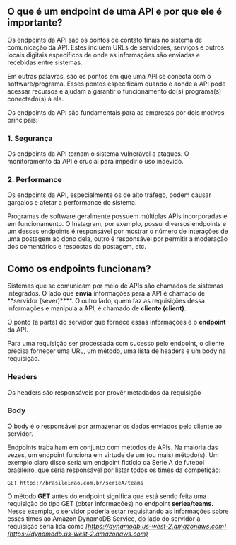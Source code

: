 ## O que é um endpoint de uma API e por que ele é importante?

Os endpoints da API são os pontos de contato finais no sistema de comunicação da API. Estes incluem URLs de servidores, serviços e outros locais digitais específicos de onde as informações são enviadas e recebidas entre sistemas.

Em outras palavras, são os pontos em que uma API se conecta com o software/programa. Esses pontos especificam quando e aonde a API pode acessar recursos e ajudam a garantir o funcionamento do(s) programa(s) conectado(s) à ela.

Os endpoints da API são fundamentais para as empresas por dois motivos principais:

### 1. Segurança

Os endpoints da API tornam o sistema vulnerável a ataques. O monitoramento da API é crucial para impedir o uso indevido.

### 2. Performance

Os endpoints da API, especialmente os de alto tráfego, podem causar gargalos e afetar a performance do sistema.

Programas de software geralmente possuem múltiplas APIs incorporadas e em funcionamento. O Instagram, por exemplo, possui diversos endpoints e um desses endpoints é responsável por mostrar o número de interações de uma postagem ao dono dela, outro é responsável por permitir a moderação dos comentários e respostas da postagem, etc.

## Como os endpoints funcionam?

Sistemas que se comunicam por meio de APIs são chamados de sistemas integrados. O lado que **envia** informações para a API é chamado de **servidor (sever)****. O outro lado, quem faz as requisições dessa informações e manipula a API, é chamado de **cliente (client)**.

O ponto (a parte) do servidor que fornece essas informações é o ****************endpoint**************** da API.

Para uma requisição ser processada com sucesso pelo endpoint, o cliente precisa fornecer uma URL, um método, uma lista de headers e um body na requisição.

### Headers

Os headers são responsáveis por provêr metadados da requisição

### Body

O body é o responsável por armazenar os dados enviados pelo cliente ao servidor.

Endpoints trabalham em conjunto com métodos de APIs. Na maioria das vezes, um endpoint funciona em virtude de um (ou mais) método(s). Um exemplo claro disso seria um endpoint fictício da Série A de futebol brasileiro, que seria responsável por listar todos os times da competição:

`GET https://brasileirao.com.br/serieA/teams`

O método **GET** antes do endpoint significa que está sendo feita uma requisição do tipo GET (obter informações) no endpoint **seriea/teams.** Nesse exemplo, o servidor poderia estar requisitando as informações sobre esses times ao Amazon DynamoDB Service, do lado do servidor a requisição seria lida como *[https://dynamodb.us-west-2.amazonaws.com](https://dynamodb.us-west-2.amazonaws.com)*